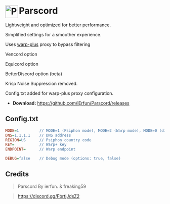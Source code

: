 # [<img src="./assers/icon.png" width="40" align="left" alt="Parscord">](https://github.com/Parscord/Parscord) Parscord

Lightweight and optimized for better performance.

Simplified settings for a smoother experience.

Uses [warp-plus](https://github.com/bepass-org/warp-plus) proxy to bypass filtering

Vencord option

Equicord option

BetterDiscord option (beta)

Krisp Noise Suppression removed.

Config.txt added for warp-plus proxy configuration.


* **Download:** https://github.com/iErfun/Parscord/releases

## Config.txt
```ini
MODE=1         // MODE=1 (Psiphon mode), MODE=2 (Warp mode), MODE=0 (disable proxy) 
DNS=1.1.1.1    // DNS address
REGION=US      // Psiphon country code
KEY=           // Warp+ key
ENDPOINT=      // Warp endpoint

DEBUG=false    // Debug mode (options: true, false)
```

## Credits
> Parscord By ierfun. & freaking59

> https://discord.gg/FbrtjJdsZ2
